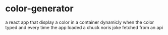 # color-generator
a react app that display a color in a container dynamicly when the color typed and every time the app loaded a chuck noris joke fetched from an api
